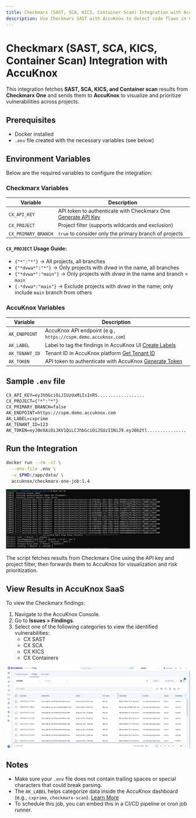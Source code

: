 ```yaml
---
title: Checkmarx (SAST, SCA, KICS, Container Scan) Integration with AccuKnox
description: Use Checkmarx SAST with AccuKnox to detect code flaws in CI/CD pipelines and enrich results with metadata for analysis.
---
```


# Checkmarx (SAST, SCA, KICS, Container Scan) Integration with AccuKnox

This integration fetches **SAST, SCA, KICS, and Container scan** results from **Checkmarx One** and sends them to **AccuKnox** to visualize and prioritize vulnerabilities across projects.

## Prerequisites

- Docker installed
- `.env` file created with the necessary variables (see below)

## Environment Variables

Below are the required variables to configure the integration:

### Checkmarx Variables

| Variable            | Description                                                                                                                           |
| ------------------- | ------------------------------------------------------------------------------------------------------------------------------------- |
| `CX_API_KEY`        | API token to authenticate with Checkmarx One [Generate API Key](https://docs.checkmarx.com/en/34965-68618-generating-an-api-key.html) |
| `CX_PROJECT`        | Project filter (supports wildcards and exclusion)                                                                                     |
| `CX_PRIMARY_BRANCH` | `true` to consider only the primary branch of projects                                                                                |

#### `CX_PROJECT` Usage Guide:

- `{"*":"*"}` → All projects, all branches
- `{"*dvwa*":"*"}` → Only projects with _dvwa_ in the name, all branches
- `{"*dvwa*":"main"}` → Only projects with _dvwa_ in the name and branch = `main`
- `{-*dvwa*:"main"}` → Exclude projects with _dvwa_ in the name; only include `main` branch from others

### AccuKnox Variables

| Variable       | Description                                                                                                              |
| -------------- | ------------------------------------------------------------------------------------------------------------------------ |
| `AK_ENDPOINT`  | AccuKnox API endpoint (e.g., `https://cspm.demo.accuknox.com`)                                                           |
| `AK_LABEL`     | Label to tag the findings in AccuKnox UI [Create Labels](https://help.accuknox.com/how-to/how-to-create-labels/?h=label) |
| `AK_TENANT_ID` | Tenant ID in AccuKnox platform [Get Tenant ID](https://help.accuknox.com/how-to/how-to-create-tokens/?h=token)           |
| `AK_TOKEN`     | API token to authenticate with AccuKnox [Generate Token](https://help.accuknox.com/how-to/how-to-create-tokens/?h=token) |

## Sample `.env` file

```dotenv
CX_API_KEY=eyJhbGciOiJIUzUxMiIsInR5..................
CX_PROJECT={"*":"*"}
CX_PRIMARY_BRANCH=false
AK_ENDPOINT=https://cspm.demo.accuknox.com
AK_LABEL=cxprime
AK_TENANT_ID=123
AK_TOKEN=eyJ0eXAiOiJKV1QiLCJhbGciOiJSUzI1NiJ9.eyJ0b2tl...............
```

## Run the Integration

```bash
docker run --rm -it \
  --env-file .env \
  -v $PWD:/app/data/ \
  accuknox/checkmarx-one-job:1.4
```

![Integration Diagram](./images/checkmarx-sast/image1.png)

The script fetches results from Checkmarx One using the API key and project filter, then forwards them to AccuKnox for visualization and risk prioritization.

## View Results in AccuKnox SaaS

To view the Checkmarx findings:

1. Navigate to the AccuKnox Console.
2. Go to **Issues > Findings**.
3. Select one of the following categories to view the identified vulnerabilities:
   - CX SAST
   - CX SCA
   - CX KICS
   - CX Containers

![AccuKnox Dashboard](./images/checkmarx-sast/image2.png)

## Notes

- Make sure your `.env` file does not contain trailing spaces or special characters that could break parsing.
- The `AK_LABEL` helps categorize data inside the AccuKnox dashboard (e.g., `cxprime`, `checkmarx-scan`). [Learn More](https://help.accuknox.com/how-to/how-to-create-labels/?h=label)
- To schedule this job, you can embed this in a CI/CD pipeline or cron job runner.
